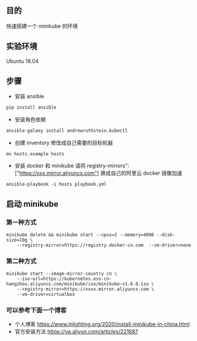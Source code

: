## 目的

快速搭建一个 minikube 的环境

## 实验环境

Ubuntu 18.04

## 步骤

- 安装 ansible

```bash
pip install ansible
```

- 安装角色依赖

```bash
ansible-galaxy install andrewrothstein.kubectl
```

- 创建 inventory 修改成自己需要的目标机器

```
mv hosts.example hosts
```

- 安装 docker 和 minikube
  请将 registry-mirrors":["https://xxx.mirror.aliyuncs.com"] 换成自己的阿里云 docker 镜像加速

```
ansible-playbook -i hosts playbook.yml
```

## 启动 minikube

### 第一种方式

```
minikube delete && minikube start --cpus=2 --memory=4096 --disk-size=10g \
	--registry-mirror=https://registry.docker-cn.com  --vm-driver=none
```

### 第二种方式

```
minikube start --image-mirror-country cn \
    --iso-url=https://kubernetes.oss-cn-hangzhou.aliyuncs.com/minikube/iso/minikube-v1.6.0.iso \
    --registry-mirror=https://xxxx.mirror.aliyuncs.com \
    --vm-driver=virtualbox
```

### 可以参考下面一个博客

- 个人博客 https://www.inlighting.org/2020/install-minikube-in-china.html
- 官方安装方法 https://yq.aliyun.com/articles/221687

